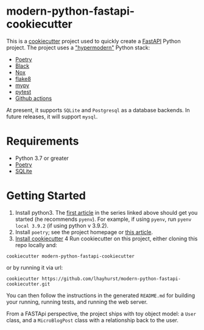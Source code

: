 
# modern-python-fastapi-cookiecutter

This is a [cookiecutter](https://github.com/cookiecutter/cookiecutter) project used to quickly create a [FastAPI](https://fastapi.tiangolo.com/) Python project. The project uses a ["hypermodern"](https://medium.com/@cjolowicz/hypermodern-python-d44485d9d769) Python stack:
* [Poetry](https://python-poetry.org/) 
* [Black](https://github.com/psf/black)
* [Nox](https://nox.thea.codes/en/stable/)
* [flake8](https://flake8.pycqa.org/en/latest/)
* [mypy](http://mypy-lang.org/)
* [pytest](https://docs.pytest.org/en/6.2.x/)
* [Github actions](https://docs.github.com/en/actions)

At present, it supports `SQLite` and `Postgresql` as a database backends. In future releases, it will support `mysql`.

# Requirements
* Python 3.7 or greater
* [Poetry](https://python-poetry.org/) 
* [SQLite](https://www.sqlite.org/index.html)

# Getting Started

1. Install python3. The [first article]((https://cjolowicz.github.io/posts/hypermodern-python-01-setup/)) in the series linked above should get you started (he recommends `pyenv`). For example, if using `pyenv`, run `pyenv local 3.9.2` (if using python v 3.9.2).
2. Install `poetry`; see the project homepage or [this article](https://cjolowicz.github.io/posts/hypermodern-python-01-setup/).
3. [Install cookiecutter](https://cookiecutter.readthedocs.io/en/latest/installation.html)
4 Run cookiecutter on this project, either cloning this repo locally and:
```shell
cookiecutter modern-python-fastapi-cookiecutter
```
or by running it via url:
```shell
cookiecutter https://github.com/lhayhurst/modern-python-fastapi-cookiecutter.git

```

You can then follow the instructions in the generated `README.md` for building your running, running tests, and running the web server.

From a FASTApi perspective, the project ships with toy object model: a `User` class, and a `MicroBlogPost` class with a relationship back to the user. 